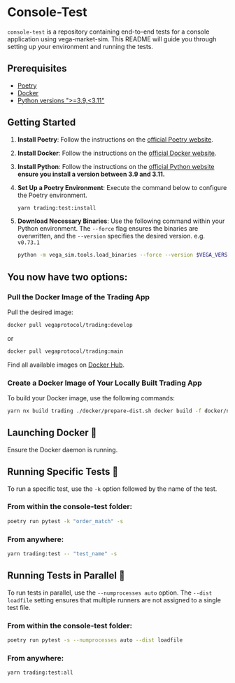 # Console-Test

`console-test` is a repository containing end-to-end tests for a console application using vega-market-sim. This README will guide you through setting up your environment and running the tests.

## Prerequisites

- [Poetry](https://python-poetry.org/docs/#installing-with-the-official-installer)
- [Docker](https://www.docker.com/)
- [Python versions ">=3.9,<3.11"](https://www.python.org/)

## Getting Started

1. **Install Poetry**: Follow the instructions on the [official Poetry website](https://python-poetry.org/docs/#installing-with-the-official-installer).

1. **Install Docker**: Follow the instructions on the [official Docker website](https://docs.docker.com/desktop/).
1. **Install Python**: Follow the instructions on the [official Python website](https://www.python.org/)
   **ensure you install a version between 3.9 and 3.11.**

1. **Set Up a Poetry Environment**:
   Execute the command below to configure the Poetry environment.

   ```bash
   yarn trading:test:install
   ```

1. **Download Necessary Binaries**:
   Use the following command within your Python environment. The `--force` flag ensures the binaries are overwritten, and the `--version` specifies the desired version. e.g. `v0.73.1`

   ```bash
   python -m vega_sim.tools.load_binaries --force --version $VEGA_VERSION
   ```

## You now have two options:

### Pull the Docker Image of the Trading App

Pull the desired image:

```bash
docker pull vegaprotocol/trading:develop
```

or

```bash
docker pull vegaprotocol/trading:main
```

Find all available images on [Docker Hub](https://hub.docker.com/r/vegaprotocol/trading/tags).

### Create a Docker Image of Your Locally Built Trading App

To build your Docker image, use the following commands:

```bash
yarn nx build trading ./docker/prepare-dist.sh docker build -f docker/node-outside-docker.Dockerfile --build-arg APP=trading --build-arg ENV_NAME=stagnet1 -t vegaprotocol/trading:latest .
```

## **Launching Docker** 🐳

Ensure the Docker daemon is running.

## Running Specific Tests 🧪

To run a specific test, use the `-k` option followed by the name of the test.

### From within the console-test folder:

```bash
poetry run pytest -k "order_match" -s
```

### From anywhere:

```bash
yarn trading:test -- "test_name" -s
```

## Running Tests in Parallel 🔢

To run tests in parallel, use the `--numprocesses auto` option. The `--dist loadfile` setting ensures that multiple runners are not assigned to a single test file.

### From within the console-test folder:

```bash
poetry run pytest -s --numprocesses auto --dist loadfile
```

### From anywhere:

```bash
yarn trading:test:all
```
